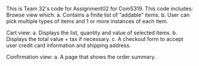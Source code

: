 This is Team 32's code for Assignment02 for ComS319. This code includes:
Browse view which:
a. Contains a finite list of “addable” items.
b. User can pick multiple types of items and 1 or more instances of each item.

Cart view:
a. Displays the list, quantity and value of selected items.
b. Displays the total value + tax if necessary.
c. A checkout form to accept user credit card information and shipping address.

Confirmation view:
a. A page that shows the order summary.